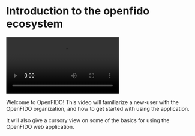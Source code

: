 # Introduction to the openfido ecosystem

<video controls>
  <source src="https://s3.amazonaws.com/help.openfido.org/assets/getting_started.mp4" type="video/mp4">
  Your browser does not support the video tag.
</video>

Welcome to OpenFIDO! This video will familiarize a new-user with the OpenFIDO organization, and how to get started with using the application. 

It will also give a cursory view on some of the basics for using the OpenFIDO web application.
